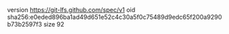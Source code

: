 version https://git-lfs.github.com/spec/v1
oid sha256:e0eded896ba1ad49d651e52c4c30a5f0c75489d9edc65f200a9290b73b2597f3
size 92
